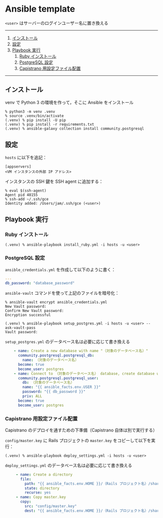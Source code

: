 # Ansible template

`<user>` はサーバーのログインユーザー名に置き換える

---

1. [インストール](#インストール)
1. [設定](#設定)
1. [Playbook 実行](#playbook-実行)
    1. [Ruby インストール](#ruby-インストール)
    1. [PostgreSQL 設定](#postgresql-設定)
    1. [Capistrano 用設定ファイル配置](#capistrano-用設定ファイル配置)

---

## インストール

venv で Python 3 の環境を作って，そこに Ansible をインストール

```
% python3 -m venv .venv
% source .venv/bin/activate
(.venv) % pip install -U pip
(.venv) % pip install -r requirements.txt
(.venv) % ansible-galaxy collection install community.postgresql
```

## 設定

`hosts` に以下を追記：

```
[appservers]
<VM インスタンスの外部 IP アドレス>
```

インスタンスの SSH 鍵を SSH agent に追加する：

```
% eval $(ssh-agent)
Agent pid 48155
% ssh-add ~/.ssh/gce
Identity added: /Users/jam/.ssh/gce (<user>)
```

## Playbook 実行

### Ruby インストール

```
(.venv) % ansible-playbook install_ruby.yml -i hosts -u <user>
```

### PostgreSQL 設定

`ansible_credentials.yml` を作成して以下のように書く：

```yaml
---
db_password: "database_password"
```

`ansible-vault` コマンドを使って上記のファイルを暗号化：

```
% ansible-vault encrypt ansible_credentials.yml
New Vault password:
Confirm New Vault password:
Encryption successful
```

```
(.venv) % ansible-playbook setup_postgres.yml -i hosts -u <user> --ask-vault-pass
Vault password:
```

`setup_postgres.yml` のデータベース名は必要に応じて書き換える

```yaml
    - name: Create a new database with name "（対象のデータベース名）"
      community.postgresql.postgresql_db:
        name: （対象のデータベース名）
      become: true
      become_user: postgres
    - name: Connect to （対象のデータベース名） database, create database user, and grant access to database and products table
      community.postgresql.postgresql_user:
        db: （対象のデータベース名）
        name: "{{ ansible_facts.env.USER }}"
        password: "{{ db_password }}"
        priv: ALL
      become: true
      become_user: postgres
```

### Capistrano 用設定ファイル配置

Capistrano のデプロイを通すための下準備（Capistrano 自体は別で実行する）

`config/master.key` に Rails プロジェクトの `master.key` をコピーして以下を実行：

```
(.venv) % ansible-playbook deploy_settings.yml -i hosts -u <user>
```

`deploy_settings.yml` のデータベース名は必要に応じて書き換える

```yaml
     - name: Create a directory
       file:
         path: "{{ ansible_facts.env.HOME }}/（Rails プロジェクト名）/shared/config"
         state: directory
         recurse: yes
     - name: Copy master.key
       copy:
         src: "config/master.key"
         dest: "{{ ansible_facts.env.HOME }}/（Rails プロジェクト名）/shared/config/master.key"
```

